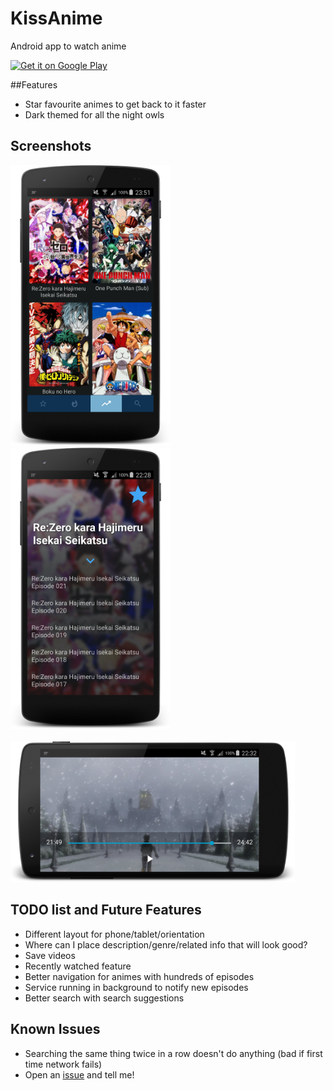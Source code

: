 # KissAnime
Android app to watch anime

<a href='https://play.google.com/store/apps/details?id=com.daose.anime&utm_source=global_co&utm_medium=prtnr&utm_content=Mar2515&utm_campaign=PartBadge&pcampaignid=MKT-Other-global-all-co-prtnr-py-PartBadge-Mar2515-1'><img alt='Get it on Google Play' src='https://play.google.com/intl/en_us/badges/images/generic/en_badge_web_generic.png'/></a>

##Features
- Star favourite animes to get back to it faster
- Dark themed for all the night owls

## Screenshots
<img src="/screenshots/home.png" alt="Screenshot" width="256"/>
<img src="/screenshots/episode.png" alt="Screenshot" width="256"/>
<br></br>
<img src="/screenshots/video.png" alt="Screenshot" width="455"/>

## TODO list and Future Features
- Different layout for phone/tablet/orientation
- Where can I place description/genre/related info that will look good?
- Save videos
- Recently watched feature
- Better navigation for animes with hundreds of episodes
- Service running in background to notify new episodes
- Better search with search suggestions

## Known Issues
- Searching the same thing twice in a row doesn't do anything (bad if first time network fails)
- Open an [issue](https://github.com/daose/KissAnime/issues) and tell me!
